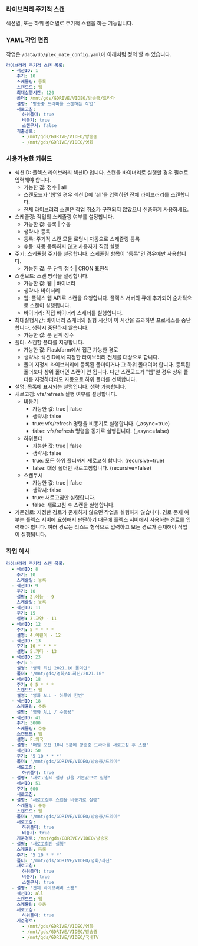 ### 라이브러리 주기적 스캔

섹션별, 또는 하위 폴더별로 주기적 스캔을 하는 기능입니다.

### YAML 작업 편집

작업은 `/data/db/plex_mate_config.yaml`에 아래처럼 정의 할 수 있습니다.
```yaml
라이브러리 주기적 스캔 목록:
  - 섹션ID: 1
    주기: 10
    스케쥴링: 등록
    스캔모드: 웹
    최대실행시간: 120
    폴더: /mnt/gds/GDRIVE/VIDEO/방송중/드라마
    설명: '방송중 드라마를 스캔하는 작업'
    새로고침:
      하위폴더: true
      비동기: true
      스캔무시: false
    기준경로:
      - /mnt/gds/GDRIVE/VIDEO/방송중
      - /mnt/gds/GDRIVE/VIDEO/영화
```

### 사용가능한 키워드

- 섹션ID: 플렉스 라이브러리 섹션ID 입니다. 스캔을 바이너리로 실행할 경우 필수로 입력해야 합니다.
    - 가능한 값: 정수 | all
    - 스캔모드가 '웹'일 경우 섹션ID에 'all'을 입력하면 전체 라이브러리를 스캔합니다.
    - 전체 라이브러리 스캔은 작업 취소가 구현되지 않았으니 신중하게 사용하세요.
- 스케쥴링: 작업의 스케쥴링 여부를 설정합니다.
    - 가능한 값: 등록 | 수동
    - 생략시: 등록
    - 등록: 주기적 스캔 모듈 로딩시 자동으로 스케쥴링 등록
    - 수동: 자동 등록하지 않고 사용자가 직접 실행
- 주기: 스케쥴링 주기를 설정합니다. 스케쥴링 항목이 "등록"인 경우에만 사용합니다.
    - 가능한 값: 분 단위 정수 | CRON 표현식
- 스캔모드: 스캔 방식을 설정합니다.
    - 가능한 값: 웹 | 바이너리
    - 생략시: 바이너리
    - 웹: 플렉스 웹 API로 스캔을 요청합니다. 플렉스 서버의 큐에 추가되어 순차적으로 스캔이 실행됩니다.
    - 바이너리: 직접 바이너리 스캐너를 실행합니다.
- 최대실행시간: 바이너리 스캐너의 실행 시간이 이 시간을 초과하면 프로세스를 중단합니다. 생략시 중단하지 않습니다.
    - 가능한 값: 분 단위 정수
- 폴더: 스캔할 폴더를 지정합니다.
    - 가능한 값: Flaskfarm에서 접근 가능한 경로
    - 생략시: 섹션ID에서 지정한 라이브러리 전체를 대상으로 합니다.
    - 폴더 지정시 라이브러리에 등록된 폴더이거나 그 하위 폴더여야 합니다. 등록된 폴더보다 상위 폴더면 스캔이 안 됩니다. 다만 스캔모드가 "웹"일 경우 상위 폴더를 지정하더라도 자동으로 하위 폴더를 선택합니다.
- 설명: 목록에 표시되는 설명입니다. 생략 가능합니다.
- 새로고침: vfs/refresh 실행 여부를 설정합니다.
    - 비동기
        - 가능한 값: true | false
        - 생략시: false
        - true: vfs/refresh 명령을 비동기로 실행합니다. (_async=true)
        - false: vfs/refresh 명령을 동기로 실행됩니다. (_async=false)
    - 하위폴더
        - 가능한 값: true | false
        - 생략시: false
        - true: 모든 하위 폴더까지 새로고침 합니다. (recursive=true)
        - false: 대상 폴더만 새로고침합니다. (recursive=false)
    - 스캔무시
        - 가능한 값: true | false
        - 생략시: false
        - true: 새로고침만 실행합니다.
        - false: 새로고침 후 스캔을 실행합니다.
- 기준경로: 지정한 경로가 존재하지 않으면 작업을 실행하지 않습니다. 경로 존재 여부는 플렉스 서버에 요청해서 판단하기 때문에 플렉스 서버에서 사용하는 경로를 입력해야 합니다. 여러 경로는 리스트 형식으로 입력하고 모든 경로가 존재해야 작업이 실행됩니다.


### 작업 예시

```yaml
라이브러리 주기적 스캔 목록:
  - 섹션ID: 8
    주기: 10
    스케쥴링: 등록
  - 섹션ID: 9
    주기: 10
    설명: 2.예능 - 9
    스케쥴링: 등록
  - 섹션ID: 11
    주기: 15
    설명: 3.교양 - 11
  - 섹션ID: 12
    주기: 5 * * * *
    설명: 4.어린이 - 12
  - 섹션ID: 13
    주기: 10 * * * *
    설명: 5.기타 - 13
  - 섹션ID: 23
    주기: 5
    설명: "영화 최신 2021.10 폴더만"
    폴더: "/mnt/gds/영화/4.최신/2021.10"
  - 섹션ID: 18
    주기: 0 5 * * *
    스캔모드: 웹
    설명: "영화 ALL - 하루에 한번"
  - 섹션ID: 18
    스케쥴링: 수동
    설명: "영화 ALL / 수동용"
  - 섹션ID: 41
    주기: 3000
    스케쥴링: 수동
    스캔모드: 웹
    설명: F.외국
  - 설명: "매일 오전 10시 5분에 방송중 드라마를 새로고침 후 스캔"
    섹션ID: 50
    주기: "5 10 * * *"
    폴더: "/mnt/gds/GDRIVE/VIDEO/방송중/드라마"
    새로고침:
      하위폴더: true
  - 설명: "새로고침의 설정 값을 기본값으로 실행"
    섹션ID: 51
    주기: 600
    새로고침:
  - 설명: "새로고침후 스캔을 비동기로 실행"
    스케쥴링: 수동
    스캔모드: 웹
    폴더: "/mnt/gds/GDRIVE/VIDEO/방송중/드라마"
    새로고침:
      하위폴더: true
      비동기: true
    기준경로: /mnt/gds/GDRIVE/VIDEO/방송중
  - 설명: "새로고침만 실행"
    스케쥴링: 등록
    주기: "5 10 * * *"
    폴더: "/mnt/gds/GDRIVE/VIDEO/영화/최신"
    새로고침:
      하위폴더: true
      비동기: true
      스캔무시: true
  - 설명: "전체 라이브러리 스캔"
    섹션ID: all
    스캔모드: 웹
    스케쥴링: 수동
    새로고침:
      하위폴더: true
    기준경로:
      - /mnt/gds/GDRIVE/VIDEO/영화
      - /mnt/gds/GDRIVE/VIDEO/방송중
      - /mnt/gds/GDRIVE/VIDEO/국내TV
```